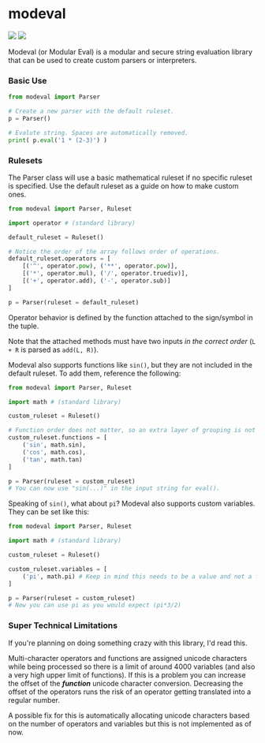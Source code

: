 # modeval

![](https://img.shields.io/badge/license-MIT-blue) ![](https://img.shields.io/badge/python-3.10-yellowgreen)

Modeval (or Modular Eval) is a modular and secure string evaluation library that can be used to create custom parsers or interpreters.

### Basic Use

```python
from modeval import Parser

# Create a new parser with the default ruleset.
p = Parser()

# Evalute string. Spaces are automatically removed.
print( p.eval('1 * (2-3)') )
```

### Rulesets 

The Parser class will use a basic mathematical ruleset if no specific ruleset is specified. Use the default ruleset as a guide on how to make custom ones.

```python
from modeval import Parser, Ruleset

import operator # (standard library)

default_ruleset = Ruleset()

# Notice the order of the array follows order of operations.
default_ruleset.operators = [
    [('^', operator.pow), ('**', operator.pow)],
    [('*', operator.mul), ('/', operator.truediv)],
    [('+', operator.add), ('-', operator.sub)]
]

p = Parser(ruleset = default_ruleset)
```

Operator behavior is defined by the function attached to the sign/symbol in the tuple.

Note that the attached methods must have two inputs *in the correct order* (`L + R` is parsed as `add(L, R)`).

Modeval also supports functions like `sin()`, but they are not included in the default ruleset. To add them, reference the following:

```python
from modeval import Parser, Ruleset

import math # (standard library)

custom_ruleset = Ruleset()

# Function order does not matter, so an extra layer of grouping is not needed.
custom_ruleset.functions = [
    ('sin', math.sin),
    ('cos', math.cos),
    ('tan', math.tan)
]

p = Parser(ruleset = custom_ruleset)
# You can now use "sin(...)" in the input string for eval().
```

Speaking of `sin()`, what about `pi`? Modeval also supports custom variables. They can be set like this:
```python
from modeval import Parser, Ruleset

import math # (standard library)

custom_ruleset = Ruleset()

custom_ruleset.variables = [
    ('pi', math.pi) # Keep in mind this needs to be a value and not a function.
]

p = Parser(ruleset = custom_ruleset)
# Now you can use pi as you would expect (pi*3/2)
```

### Super Technical Limitations

If you're planning on doing something crazy with this library, I'd read this.

Multi-character operators and functions are assigned unicode characters while being processed so there is a limit of around 4000 variables (and also a very high upper limit of functions). If this is a problem you can increase the offset of the ***function*** unicode character conversion. Decreasing the offset of the operators runs the risk of an operator getting translated into a regular number.

A possible fix for this is automatically allocating unicode characters based on the number of operators and variables but this is not implemented as of now.